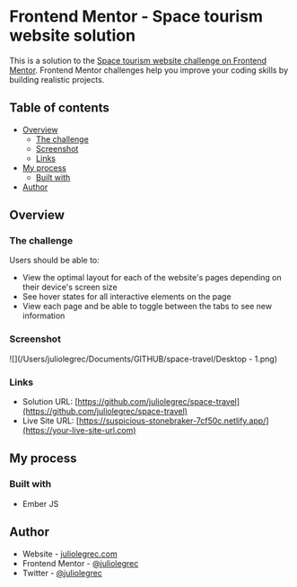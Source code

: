 # Frontend Mentor - Space tourism website solution

This is a solution to the [Space tourism website challenge on Frontend Mentor](https://www.frontendmentor.io/challenges/space-tourism-multipage-website-gRWj1URZ3). Frontend Mentor challenges help you improve your coding skills by building realistic projects. 

## Table of contents

- [Overview](#overview)
  - [The challenge](#the-challenge)
  - [Screenshot](#screenshot)
  - [Links](#links)
- [My process](#my-process)
  - [Built with](#built-with)
- [Author](#author)

## Overview

### The challenge

Users should be able to:

- View the optimal layout for each of the website's pages depending on their device's screen size
- See hover states for all interactive elements on the page
- View each page and be able to toggle between the tabs to see new information

### Screenshot

![](/Users/juliolegrec/Documents/GITHUB/space-travel/Desktop - 1.png)

### Links

- Solution URL: [https://github.com/juliolegrec/space-travel](https://github.com/juliolegrec/space-travel)
- Live Site URL: [https://suspicious-stonebraker-7cf50c.netlify.app/](https://your-live-site-url.com)

## My process

### Built with

- Ember JS

## Author

- Website - [juliolegrec.com](https://www.juliolegrec.com)
- Frontend Mentor - [@juliolegrec](https://www.frontendmentor.io/profile/juliolegrec)
- Twitter - [@juliolegrec](https://twitter.com/JulioLegrec)
